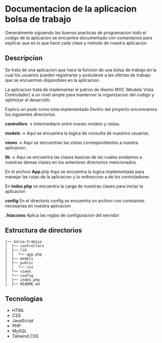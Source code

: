 # Documentacion de la aplicacion bolsa de trabajo
Generalmente siguiendo las buenas practicas de programacion todo el codigo de la
aplicacion se encuentra documentado con comentarios para explicar que es lo que 
hace cada clase y metodo de nuestra aplicacion


## Descripcion

Se trata de una aplicacion que hace la funcion de una bolsa de trabajo
en la cual los usuarios pueden registrarse y postularse a las ofertas de trabajo
que se encuentren disponibles en la aplicacion.

La aplicacion trata de implementar el patron de diseño MVC (Modelo Vista Controlador)
a un nivel simple para manterner la organizacion del codigo y optimizar el desarrollo.

Explico un podo como esta implementado
Dentro del proyecto encontramos los siguientes directorios

**controllers** -> Intermediario entre nuesto modelo y vistas.

**models** -> Aqui se encuentra la logica de consulta de nuestros usuarios.

**views** -> Aqui se encuentran las vistas correspondientes a nuestra aplicacion.

**lib** -> Aqui se encuentra las clases basicas de las cuales eredamos a nuestras demas clases
en los anteriores directorios mencionados.

En el archivo **App**.php
Aqui se encuentra la logica implementada para manejar las rutas de la aplicacion
y la redireccion a de los controladores

En **index.php** se encuentra la carga de nuestras clases para iniciar la aplicacion

**config**
En el directorio config se encuentra un archivo con constantes necesarias
en nuestra aplicacion

**.htaccess**
Aplica las reglas de configuracion del servidor


  
## Estructura de directorios

```
|── bolsa-trabajo
│  ├── controllers
│  ├── lib
│  │  └── app.php
│  ├── models
│  ├── public
│  │  └── css
│  └── views
│  └── config
|  ├── index.php
|  ├── README.md
```

## Tecnologias

- HTML
- CSS
- JavaScript
- PHP
- MySQL
- Tailwind CSS
